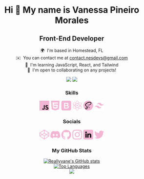 <h1 align="center">Hi 👋 My name is Vanessa Pineiro Morales</h1>

<h2 align="center">Front-End Developer</h2>
<p align="center">
 🌍  I'm based in Homestead, FL <br>
 ✉️  You can contact me at <a href="mailto:contact.nesdevs@gmail.com">contact.nesdevs@gmail.com</a> <br>
 🧠  I'm learning JavaScript, React, and Tailwind <br>
 🤝  I'm open to collaborating on any projects!<br>
</p>

<p align="center">
<a href="https://www.github.com/Reallyvane" target="_blank" rel="noreferrer"><img src="https://img.shields.io/github/followers/Reallyvane?logo=github&style=for-the-badge&color=f3b5d4&labelColor=000000" /></a>
<a href="https://www.twitter.com/officialnesdevs" target="_blank" rel="noreferrer"><img src="https://img.shields.io/twitter/follow/officialnesdevs?logo=twitter&style=for-the-badge&color=f3b5d4&labelColor=000000" /></a>
</p>

<h3 align="center">Skills</h3>

<p align="center"><a href="https://developer.mozilla.org/en-US/docs/Web/JavaScript" target="_blank" rel="noreferrer"><img src="./icons/javascript.png" alt="JavaScript"/></a> 
<a href="https://developer.mozilla.org/en-US/docs/Glossary/HTML5" target="_blank" rel="noreferrer"><img src="./icons/html-5.png" alt="HTML5" /></a> 
<a href="https://getbootstrap.com/" target="_blank" rel="noreferrer"><img src="./icons/bootstrap.png" alt="Bootstrap" /></a> 
<a href="https://reactjs.org/" target="_blank" rel="noreferrer"><img src="./icons/science.png" alt="React" /></a> 
<a href="https://sass-lang.com/" target="_blank" rel="noreferrer"><img src="./icons/sass.png" alt="Sass" /></a> 
<a href="https://tailwindcss.com/" target="_blank" rel="noreferrer"><img src="./icons/tailwind.png" height="32" width="32" alt="TailwindCSS" /></a> </p> 

<h3 align="center">Socials</h3>

<p align="center">
<a href="https://www.codepen.io/NesDevs" target="_blank" rel="noreferrer"><img src="./icons/codepen.png" /></a> 
<a href="https://discord.com/users/vanessa.pm#7655" target="_blank" rel="noreferrer"><img src="./icons/discord.png"/></a> 
<a href="https://www.github.com/Reallyvane" target="_blank" rel="noreferrer"><img src="./icons/github.png" /></a> 
<a href="http://www.instagram.com/nesdevs" target="_blank" rel="noreferrer"><img src="./icons/instagram.png" /></a> 
<a href="https://www.linkedin.com/in/vanessa-pineiro-morales" target="_blank" rel="noreferrer"><img src="./icons/linkedin.png" /></a> 
<a href="https://www.twitter.com/officialnesdevs" target="_blank" rel="noreferrer"><img src="./icons/twitter.png" /></a>
</p>

<h3 align="center">My GitHub Stats</h3>

<p align="center"><a href="http://www.github.com/Reallyvane"><img src="https://github-readme-stats.vercel.app/api?username=Reallyvane&show_icons=true&hide=prs,contribs&count_private=true&title_color=f3b5d4&text_color=ffffff&icon_color=f3b5d4&bg_color=000000&hide_border=true&show_icons=true" alt="Reallyvane's GitHub stats" /></a> <br>
 <a href="https://github.com/Reallyvane"><img src="https://github-readme-stats.vercel.app/api/top-langs/?username=Reallyvane&langs_count=10&title_color=f3b5d4&text_color=ffffff&icon_color=f3b5d4&bg_color=000000&hide_border=true&locale=en&custom_title=Top%20%Languages" alt="Top Languages" /></a><br>
<a href="http://www.github.com/Reallyvane"><img src="https://github-readme-streak-stats.herokuapp.com/?user=Reallyvane&stroke=ffffff&background=000000&ring=f3b5d4&fire=f3b5d4&currStreakNum=ffffff&currStreakLabel=f3b5d4&sideNums=ffffff&sideLabels=ffffff&dates=ffffff&hide_border=true" /></a> 
